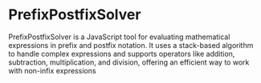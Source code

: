 # PrefixPostfixSolver
PrefixPostfixSolver is a JavaScript tool for evaluating mathematical expressions in prefix and postfix notation. It uses a stack-based algorithm to handle complex expressions and supports operators like addition, subtraction, multiplication, and division, offering an efficient way to work with non-infix expressions
